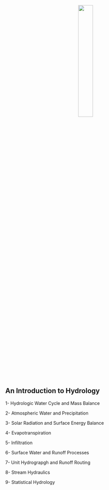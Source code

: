 
<p align="center">
  <img width=30% height=30% src="https://user-images.githubusercontent.com/46690843/202560451-a55bc779-0df9-44e8-8429-ebaeb156a4a1.gif">
</p>

## An Introduction to Hydrology
1- Hydrologic Water Cycle and Mass Balance

2- Atmospheric Water and Precipitation

3- Solar Radiation and Surface Energy Balance

4- Evapotranspiration

5- Infiltration

6- Surface Water and Runoff Processes

7- Unit Hydrograpgh and Runoff Routing

8- Stream Hydraulics

9- Statistical Hydrology
